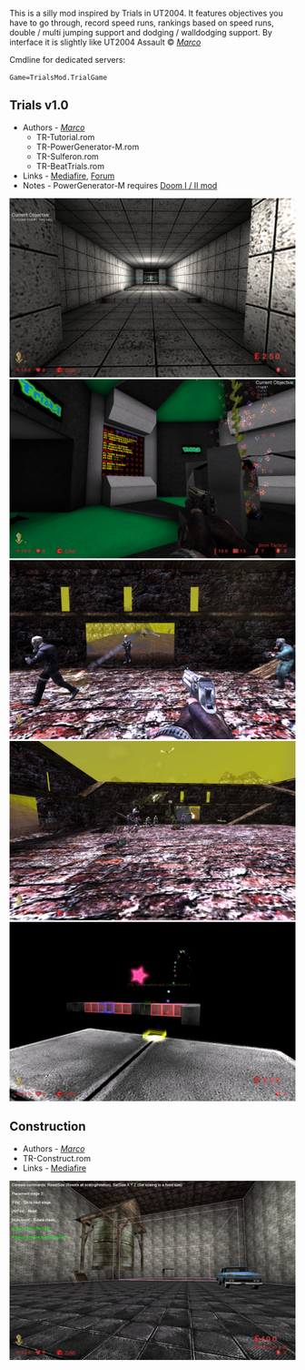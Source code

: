 This is a silly mod inspired by Trials in UT2004. It features objectives you have to go through, record speed runs, rankings based on speed runs, double / multi jumping support and dodging / walldodging support. By interface it is slightly like UT2004 Assault © [*Marco*](Docs/../_links.md#Marco)

Cmdline for dedicated servers:

```clike
Game=TrialsMod.TrialGame
```

## Trials v1.0

* Authors - [*Marco*](Docs/../_links.md#Marco)
  * TR-Tutorial.rom
  * TR-PowerGenerator-M.rom
  * TR-Sulferon.rom
  * TR-BeatTrials.rom
* Links - [Mediafire](<https://www.mediafire.com/file/hd5eo4e233afbew/TrialsMod_Full.zip/file>), [Forum](<https://forums.tripwireinteractive.com/index.php?threads/gametype-trials-mod.103311/>)
* Notes - PowerGenerator-M requires [Doom I / II mod](./Doom.md#Doom-I-/-II-Mod)

![IMG](./_images/tr_Tutorial.jpeg ':size=300')
![IMG](./_images/tr_PowerGenerator.jpeg ':size=300')
![IMG](./_images/tr_Sulferon1.jpeg ':size=300')
![IMG](./_images/tr_Sulferon2.jpeg ':size=300')
![IMG](./_images/tr_BeatTrials.jpeg ':size=300')

## Construction

* Authors - [*Marco*](Docs/../_links.md#Marco)
* TR-Construct.rom
* Links - [Mediafire](<https://www.mediafire.com/file/0sd9yz4v7wxibwz/TR-Construct.zip/file>)

![IMG](./_images/tr_Construct.jpeg ':size=300')
